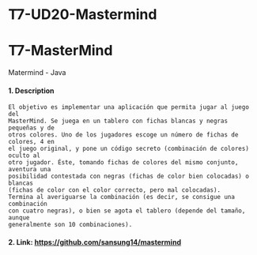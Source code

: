 # T7-UD20-Mastermind
# T7-MasterMind
Matermind - Java

#### 1. Description
```
El objetivo es implementar una aplicación que permita jugar al juego del
MasterMind. Se juega en un tablero con fichas blancas y negras pequeñas y de
otros colores. Uno de los jugadores escoge un número de fichas de colores, 4 en
el juego original, y pone un código secreto (combinación de colores) oculto al
otro jugador. Éste, tomando fichas de colores del mismo conjunto, aventura una
posibilidad contestada con negras (fichas de color bien colocadas) o blancas
(fichas de color con el color correcto, pero mal colocadas).
Termina al averiguarse la combinación (es decir, se consigue una combinación
con cuatro negras), o bien se agota el tablero (depende del tamaño, aunque
generalmente son 10 combinaciones).
```

#### 2. Link: https://github.com/sansung14/mastermind
